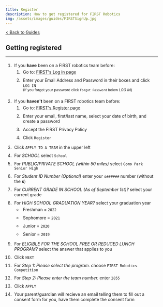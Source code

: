 ```yaml
---
title: Register
description: How to get registered for FIRST Robotics
img: /assets/images/guides/FIRSTSignUp.jpg
---
```

<style>
	li { padding: 5px; }
</style>
<a href="." class="guideBack">< Back to Guides</a>

## Getting registered
---
1. If you **have** been on a FIRST robotics team before:
    1. Go to: <a href="https://my.firstinspires.org/AccountManager/Profile/Edit" target="_blank">FIRST's Log in page</a>
    2. Enter your Email Address and Password in their boxes and click `LOG IN`<br/><sup>(If you forgot your password click `Forgot Password` below *LOG IN*)</sup>
2. If you **haven't** been on a FIRST robotics team before:
    1. Go to: <a href="https://my.firstinspires.org/AccountManager/Account/" target="_blank">FIRST's Register page</a>
    2. Enter your email, first/last name, select your date of birth, and create a password
    3. Accept the FIRST Privacy Policy
    4. Click `Register`
3. Click `APPLY TO A TEAM` in the upper left
4. For *SCHOOL* select `School`
5. For *PUBLIC/PRIVATE SCHOOL (within 50 miles)* select `Como Park Senior High`
6. For *Student ID Number (Optional)* enter your `s######` number (without the **s**)
7. For *CURRENT GRADE IN SCHOOL (As of September 1st)?* select your current grade
8. For *HIGH SCHOOL GRADUATION YEAR?* select your graduation year
    * Freshman = `2022`
    * Sophomore = `2021`
    * Junior = `2020`
    * Senior = `2019`
9. For *ELIGIBLE FOR THE SCHOOL FREE OR REDUCED LUNCH PROGRAM?* select the answer that applies to you
10. Click `NEXT`
11. For *Step 1: Please select the program.* choose `FIRST Robotics Competition`
12. For *Step 2: Please enter the team number.* enter `2855`
13. Click `APPLY`
14. Your parent/guardian will recieve an email telling them to fill out a consent form for you, have them complete the consent form
